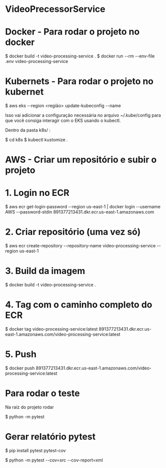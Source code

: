# VideoPrecessorService

# Docker - Para rodar o projeto no docker

$ docker build -t video-processing-service .
$ docker run --rm --env-file .env video-processing-service

# Kubernets - Para rodar o projeto no kubernet

$ aws eks --region <região> update-kubeconfig --name <nome-do-cluster>

Isso vai adicionar a configuração necessária no arquivo ~/.kube/config para que você consiga interagir com o EKS usando o kubectl.

Dentro da pasta k8s/ :

$ cd k8s
$ kubectl kustomize .

# AWS - Criar um repositório e subir o projeto

# 1. Login no ECR
$ aws ecr get-login-password --region us-east-1 | docker login --username AWS --password-stdin 891377213431.dkr.ecr.us-east-1.amazonaws.com

# 2. Criar repositório (uma vez só)
$ aws ecr create-repository --repository-name video-processing-service --region us-east-1

# 3. Build da imagem
$ docker build -t video-processing-service .

# 4. Tag com o caminho completo do ECR
$ docker tag video-processing-service:latest 891377213431.dkr.ecr.us-east-1.amazonaws.com/video-processing-service:latest

# 5. Push
$ docker push 891377213431.dkr.ecr.us-east-1.amazonaws.com/video-processing-service:latest

# Para rodar o teste

Na raíz do projeto rodar

$ python -m pytest

# Gerar relatório pytest

$ pip install pytest pytest-cov

$ python -m pytest --cov=src --cov-report=xml